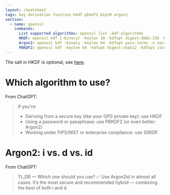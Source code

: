 ```yaml
---
layout: cheatsheet
tags: key derivation function hkdf pbkdf2 bip39 argon2
section:
  - name: openssl
    commands:
      List supported algorithms: openssl list -kdf-algorithms
      HKDF: openssl kdf [-binary] -keylen 10 -kdfopt digest:SHA2-256 -kdfopt key:secret [-kdfopt salt:salt] -kdfopt info:label HKDF
      Argon2: openssl kdf -binary -keylen 64 -kdfopt pass:(echo -n secret) -kdfopt hexsalt:(openssl rand -hex 16) -kdfopt iter:4 -kdfopt memcost:262144 -kdfopt lanes:4 Argon2id | xxd -plain -u -cols 99999
      PBKDF2: openssl kdf -keylen 64 -kdfopt digest:sha512 -kdfopt iter:2048 -kdfopt pass:'abandon abandon abandon abandon abandon abandon abandon abandon abandon abandon abandon about' -kdfopt salt:'mnemonicMYPASSPHRASE' pbkdf2
---
```


The salt in HKDF is optional, see [here](https://crypto.stackexchange.com/questions/97975/applications-in-which-you-should-shouldnt-use-a-salt-with-hkdf).

# Which algorithm to use?

From ChatGPT:

> If you're:
> - Deriving from a secure key (like your GPG private key): use HKDF
> - Using a password or passphrase: use PBKDF2 (or even better: Argon2)
> - Working under FIPS/NIST or enterprise compliance: use SSKDF

# Argon2: i vs. d vs. id

From ChatGPT:

> TL;DR — Which one should you use?
> ✅ Use Argon2id in almost all cases.
> It’s the most secure and recommended hybrid — combining the best of both i and d.
